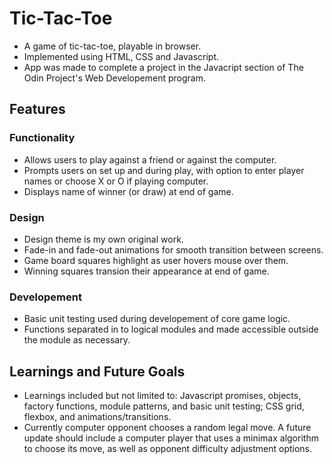 # Tic-Tac-Toe
* A game of tic-tac-toe, playable in browser.
* Implemented using HTML, CSS and Javascript.
* App was made to complete a project in the Javacript section of The Odin Project's Web Developement program.

## Features
### Functionality
* Allows users to play against a friend or against the computer.
* Prompts users on set up and during play, with option to enter player names or choose X or O if playing computer.
* Displays name of winner (or draw) at end of game.

### Design
* Design theme is my own original work.
* Fade-in and fade-out animations for smooth transition between screens.
* Game board squares highlight as user hovers mouse over them.
* Winning squares transion their appearance at end of game.

### Developement
* Basic unit testing used during developement of core game logic.
* Functions separated in to logical modules and made accessible outside the module as necessary.

## Learnings and Future Goals
* Learnings included but not limited to: Javascript promises, objects, factory functions, module patterns, and basic unit testing; CSS grid, flexbox, and animations/transitions.
* Currently computer opponent chooses a random legal move. A future update should include a computer player that uses a minimax algorithm to choose its move, as well as opponent difficulty adjustment options.

